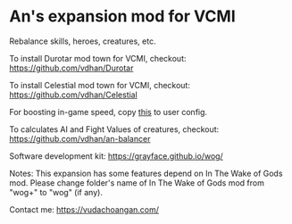# An's expansion mod for VCMI

Rebalance skills, heroes, creatures, etc.

To install Durotar mod town for VCMI, checkout: https://github.com/vdhan/Durotar

To install Celestial mod town for VCMI, checkout: https://github.com/vdhan/Celestial

For boosting in-game speed, copy [this](https://gist.github.com/vdhan/faccba8ff97b6cebcc3ee0c9c379e020) to user config.

To calculates AI and Fight Values of creatures, checkout: https://github.com/vdhan/an-balancer

Software development kit: https://grayface.github.io/wog/

Notes: This expansion has some features depend on In The Wake of Gods mod. Please change folder's name of In The Wake of Gods mod from "wog+" to "wog" (if any).

Contact me: https://vudachoangan.com/
